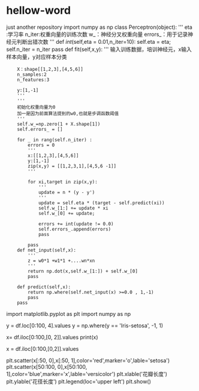 # hellow-word
just another repository 
import numpy as np
class Perceptron(object):
    '''
    eta  :学习率
    n_iter:权重向量的训练次数
    w_：神经分叉权重向量
    errors_：用于记录神经元判断出错次数
    '''
    def _int_(self,eta = 0.01,n_iter=10):
        self.eta = eta;
        self.n_iter = n_iter
        pass
    def fit(self,x,y):
        '''
        输入训练数据，培训神经元，x输入样本向量，y对应样本分类
        
        X：shape[[1,2,3],[4,5,6]]
        n_samples:2
        n_features:3
        
        y:[1,-1]
        '''
        '''
        初始化权重向量为0
        加一是因为前面算法提到的w0,也就是步调函数阈值
        '''
        self.w_=np.zero(1 + X.shape[1])
        self.errors_ = []
        
        for _ in rang(self.n_iter) :
            errors = 0
            '''
            x:[[1,2,3],[4,5,6]]
            y:[1,-1]
            zip(x,y) = [[1,2,3,1],[4,5,6 -1]]
            '''
            
            for xi,target in zip(x,y):
                '''
                update = n * (y - y')
                '''
                update = self.eta * (target - self.predict(xi))
                self.w_[1:] += update * xi
                self.w_[0] += update;
                
                errors += int(update != 0.0)
                self.errors_.append(errors)
                pass
            
            pass
        def net_input(self,x):
            '''
            z = w0*1 +w1*1 +....wn*xn
            '''
            return np.dot(x,self.w_[1:]) + self.w_[0]
            pass
        
        def predict(self,x):
            return np.where(self.net_input(x) >=0.0 , 1,-1)
            pass
        pass


import matplotlib.pyplot as plt
import numpy as np

y = df.loc[0:100, 4].values
y = np.where(y == 'Iris-setosa', -1, 1)

x= df.iloc[0:100,[0, 2]].values
print(x)


x = df.iloc[0:100,[0,2]].values

plt.scatter(x[:50, 0],x[:50, 1],color='red',marker='o',lable='setosa')
plt.scatter(x[50:100, 0],x[50:100, 1],color='blue',marker='x',lable='versicolor')
plt.xlable('花瓣长度')
plt.ylable('花径长度')
plt.legend(loc='upper left')
plt.show()
